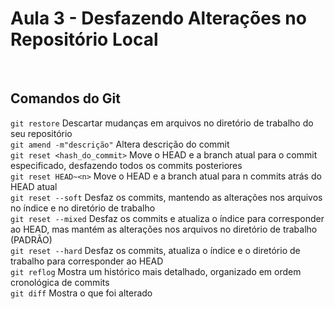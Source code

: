 # Aula 3 - Desfazendo Alterações no Repositório Local

</br>


## Comandos do Git
``` git restore ``` Descartar mudanças em arquivos no diretório de trabalho do seu repositório </br>
``` git amend -m"descrição" ``` Altera descrição do commit </br>
``` git reset <hash_do_commit> ``` Move o HEAD e a branch atual para o commit especificado, desfazendo todos os commits posteriores </br>
``` git reset HEAD~<n> ```  Move o HEAD e a branch atual para n commits atrás do HEAD atual </br>
``` git reset --soft ``` Desfaz os commits, mantendo as alterações nos arquivos no índice e no diretório de trabalho </br>
``` git reset --mixed ```  Desfaz os commits e atualiza o índice para corresponder ao HEAD, mas mantém as alterações nos arquivos no diretório de trabalho (PADRÃO) </br>
``` git reset --hard ```  Desfaz os commits, atualiza o índice e o diretório de trabalho para corresponder ao HEAD </br>
``` git reflog ``` Mostra um histórico mais detalhado, organizado em ordem cronológica de commits </br>
``` git diff ``` Mostra o que foi alterado </br>

